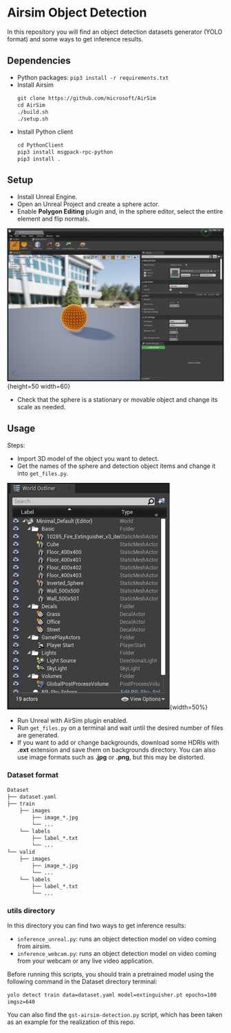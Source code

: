 # Airsim Object Detection
In this repository you will find an object detection datasets generator (YOLO format) and some ways to get inference results.

## Dependencies

- Python packages: `pip3 install -r requirements.txt`
- Install Airsim  
    ```
    git clone https://github.com/microsoft/AirSim
    cd AirSim
    ./build.sh
    ./setup.sh  
    ```
- Install Python client
    ```
    cd PythonClient
    pip3 install msgpack-rpc-python
    pip3 install .
    ```

## Setup
- Install Unreal Engine.  
- Open an Unreal Project and create a sphere actor.
- Enable **Polygon Editing** plugin and, in the sphere editor, select the entire element and flip normals.

![image](.doc/sphere_edit.png){height=50 width=60} 

- Check that the sphere is a stationary or movable object and change its scale as needed.

## Usage
Steps:

- Import 3D model of the object you want to detect.
- Get the names of the sphere and detection object items and change it into `get_files.py`.


![image](.doc/id_name.gif){width=50%} 

- Run Unreal with AirSim plugin enabled.  
- Run `get_files.py` on a terminal and wait until the desired number of files are generated.  
- If you want to add or change backgrounds, download some HDRIs with **.ext** extension and save them on backgrounds directory. You can also use image formats such as **.jpg** or **.png**, but this may be distorted.

### Dataset format
```
Dataset
├── dataset.yaml
├── train
    ├── images
        ├── image_*.jpg
        └── ...
    └── labels
        ├── label_*.txt
        └── ...
└── valid
    ├── images
        ├── image_*.jpg
        └── ...
    └── labels    
        ├── label_*.txt
        └── ...
```

### utils directory
In this directory you can find two ways to get inference results:  

- `inference_unreal.py`: runs an object detection model on video coming from airsim.  
- `inference_webcam.py`: runs an object detection model on video coming from your webcam or any live video application.

Before running this scripts, you should train a pretrained model using the following command in the Dataset directory terminal:  
```
yolo detect train data=dataset.yaml model=extinguisher.pt epochs=100 imgsz=640
```  

You can also find the `gst-airsim-detection.py` script, which has been taken as an example for the realization of this repo.

